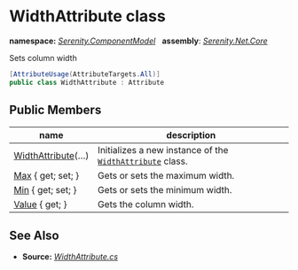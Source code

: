 # WidthAttribute class
**namespace:** *[Serenity.ComponentModel](../README.md#serenity.componentmodel-namespace)*   **assembly**: *[Serenity.Net.Core](../README.md)*

Sets column width

```csharp
[AttributeUsage(AttributeTargets.All)]
public class WidthAttribute : Attribute
```

## Public Members

| name | description |
| --- | --- |
| [WidthAttribute](WidthAttribute/WidthAttribute.md)(…) | Initializes a new instance of the [`WidthAttribute`](WidthAttribute.md) class. |
| [Max](WidthAttribute/Max.md) { get; set; } | Gets or sets the maximum width. |
| [Min](WidthAttribute/Min.md) { get; set; } | Gets or sets the minimum width. |
| [Value](WidthAttribute/Value.md) { get; } | Gets the column width. |

## See Also

* **Source:** *[WidthAttribute.cs](https://github.com/serenity-is/Serenity/blob/master/src/Serenity.Net.Core/ComponentModel/Columns/WidthAttribute.cs)*
